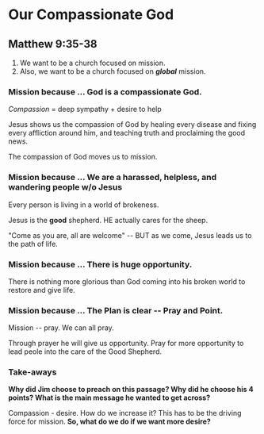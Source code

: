 # Our Compassionate God
## Matthew 9:35-38

1. We want to be a church focused on mission.
2. Also, we want to be a church focused on ***global*** mission.

### Mission because ... God is a compassionate God.

*Compassion* = deep sympathy + desire to help

Jesus shows us the compassion of God by healing every disease and fixing every affliction around him, and teaching truth and proclaiming the good news.

The compassion of God moves us to mission.

### Mission because ... We are a harassed, helpless, and wandering people w/o Jesus

Every person is living in a world of brokeness.

Jesus is the **good** shepherd. HE actually cares for the sheep.

"Come as you are, all are welcome" -- BUT as we come, Jesus leads us to the path of life.


### Mission because ... There is huge opportunity.

There is nothing more glorious than God coming into his broken world to restore and give life.

### Mission because ... The Plan is clear -- Pray and Point.

Mission -- pray. We can all pray.

Through prayer he will give us opportunity. Pray for more opportunity to lead peole into the care of the Good Shepherd.

### Take-aways

**Why did Jim choose to preach on this passage? Why did he choose his 4 points? What is the main message he wanted to get across?**

Compassion - desire. How do we increase it? This has to be the driving force for mission. **So, what do we do if we want more desire?**


